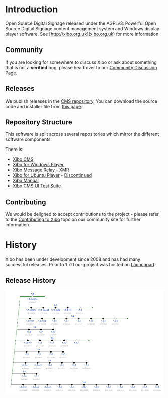 # Introduction
Open Source Digital Signage released under the AGPLv3. Powerful Open Source Digital Signage content management system and Windows display player software. See [http://xibo.org.uk](xibo.org.uk) for more information.

## Community
If you are looking for somewhere to discuss Xibo or ask about something that is not a **verified** bug, please head over to our [Community Discussion Page](https://community.xibo.org.uk).

## Releases
We publish releases in the [CMS repository](https://github.com/xibosignage/xibo-cms/releases). You can download the source code and installer file from [this page](https://github.com/xibosignage/xibo-cms/releases).

## Repository Structure
This software is split across several repositories which mirror the different software components.

There is:
 - [Xibo CMS](https://github.com/xibosignage/xibo-cms)
 - [Xibo for Windows Player](https://github.com/xibosignage/xibo-dotnetclient)
 - [Xibo Message Relay - XMR](https://github.com/xibosignage/xibo-xmr)
 - [Xibo for Ubuntu Player](https://github.com/xibosignage/xibo-pyclient) - [Discontinued](http://xibo.org.uk/2014/12/15/xibo-for-ubuntu-alpha-discontinuation-notice/)
 - [Xibo Manual](https://github.com/xibosignage/xibo-manual)
 - [Xibo CMS UI Test Suite](https://github.com/xibosignage/xibo-cms-tests)


## Contributing
We would be delighed to accept contributions to the project - please refer to the [Contributing to Xibo](https://community.xibo.org.uk/t/contributing-to-xibo/3979) topc on our community site for further information.

# History
Xibo has been under development since 2008 and has had many successful releases. Prior to 1.7.0 our project was hosted on [Launchpad](https://launchpad.net/xibo/).

## Release History
![Release History](release-history.png)
